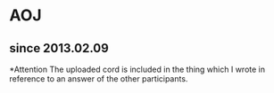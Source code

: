 AOJ
===
since 2013.02.09
---------------

*Attention
The uploaded cord is included in the thing which I wrote in reference to
an answer of the other participants.
